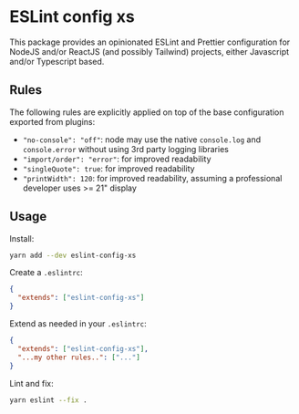 # ESLint config xs

This package provides an opinionated ESLint and Prettier configuration for NodeJS and/or ReactJS (and possibly Tailwind) projects, either Javascript and/or Typescript based.  

## Rules

The following rules are explicitly applied on top of the base configuration exported from plugins:
- `"no-console": "off"`: node may use the native `console.log` and `console.error` without using 3rd party logging libraries
- `"import/order": "error"`: for improved readability
- `"singleQuote": true`: for improved readability
- `"printWidth": 120`: for improved readability, assuming a professional developer uses >= 21" display

## Usage

Install:
```sh
yarn add --dev eslint-config-xs
```

Create a `.eslintrc`:
```json
{
  "extends": ["eslint-config-xs"]
}
```

Extend as needed in your `.eslintrc`:
```json
{
  "extends": ["eslint-config-xs"],
  "...my other rules..": ["..."]
}
```

Lint and fix:
```sh
yarn eslint --fix .
```
